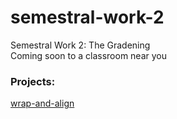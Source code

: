 # semestral-work-2
Semestral Work 2: The Gradening  
Coming soon to a classroom near you

### Projects:
[wrap-and-align](https://github.com/FallingLeaf79/wrap-and-align)
